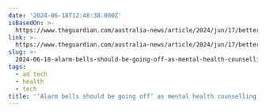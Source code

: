 ```yaml
---
date: '2024-06-18T12:48:38.000Z'
isBasedOn: >-
  https://www.theguardian.com/australia-news/article/2024/jun/17/betterhelp-online-therapy-potential-investigation-australian-privacy-laws?CMP=Share_AndroidApp_Other
link: >-
  https://www.theguardian.com/australia-news/article/2024/jun/17/betterhelp-online-therapy-potential-investigation-australian-privacy-laws?CMP=Share_AndroidApp_Other
slug: >-
  2024-06-18-alarm-bells-should-be-going-off-as-mental-health-counselling-app-expands
tags:
  - ad tech
  - health
  - tech
title: '‘Alarm bells should be going off’ as mental health counselling app expands '
---
```

 
